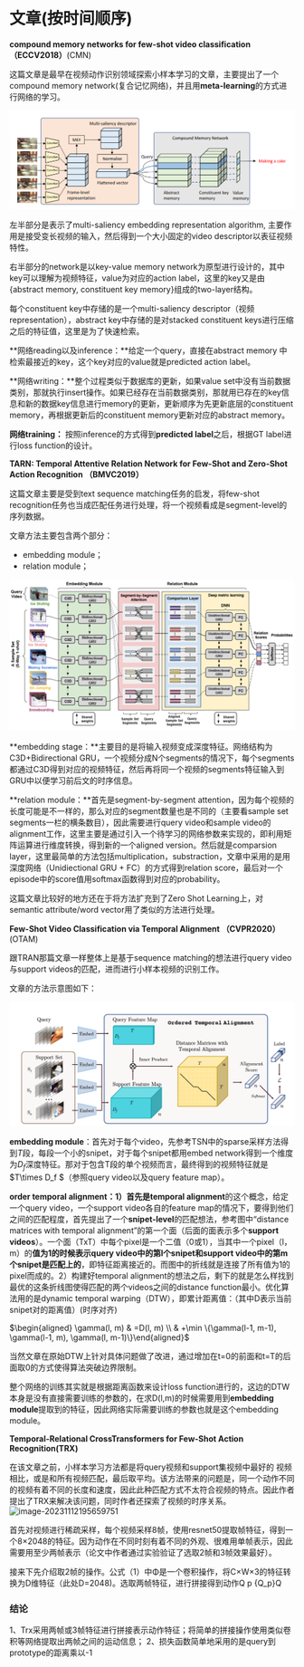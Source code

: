 # 文章(按时间顺序)

**compound memory networks for few-shot video classification （ECCV2018）**(CMN)

这篇文章是最早在视频动作识别领域探索小样本学习的文章，主要提出了一个compound memory network(复合记忆网络)，并且用**meta-learning**的方式进行网络的学习。

![image-20231112175411481](img\image-20231112175411481.png)

左半部分是表示了multi-saliency embedding representation algorithm, 主要作用是接受变长视频的输入，然后得到一个大小固定的video descriptor以表征视频特性。

右半部分的network是以key-value memory network为原型进行设计的，其中key可以理解为视频特征，value为对应的action label，这里的key又是由{abstract memory, constituent key memory}组成的two-layer结构。

每个constituent key中存储的是一个multi-saliency descriptor（视频representation），abstract key中存储的是对stacked constituent keys进行压缩之后的特征值，这里是为了快速检索。

**网络reading以及inference：**给定一个query，直接在abstract memory 中检索最接近的key，这个key对应的value就是predicted action label。

**网络writing：**整个过程类似于数据库的更新，如果value set中没有当前数据类别，那就执行insert操作。如果已经存在当前数据类别，那就用已存在的key信息和新的数据key信息进行memory的更新，更新顺序为先更新底层的constituent memory，再根据更新后的constituent memory更新对应的abstract memory。

**网络training：** 按照inference的方式得到**predicted label**之后，根据GT label进行loss function的设计。

 **TARN: Temporal Attentive Relation Network for Few-Shot and Zero-Shot Action Recognition （BMVC2019）**

这篇文章主要是受到text sequence matching任务的启发，将few-shot recognition任务也当成匹配任务进行处理，将一个视频看成是segment-level的序列数据。

文章方法主要包含两个部分：

- embedding module；
- relation module；

![image-20231112185522169](img\image-20231112185522169.png)

**embedding stage：**主要目的是将输入视频变成深度特征。网络结构为C3D+Bidirectional GRU，一个视频分成N个segments的情况下，每个segments都通过C3D得到对应的视频特征，然后再将同一个视频的segments特征输入到GRU中以便学习前后文的时序信息。

**relation module：**首先是segment-by-segment attention，因为每个视频的长度可能是不一样的，那么对应的segment数量也是不同的（主要看sample set segments一栏的横条数目），因此需要进行query video和sample video的alignment工作，这里主要是通过引入一个待学习的网络参数来实现的，即利用矩阵运算进行维度转换，得到新的一个aligned version。然后就是comparsion layer，这里最简单的方法包括multiplication，substraction，文章中采用的是用深度网络（Unidiectional GRU + FC）的方式得到relation score，最后对一个episode中的score值用softmax函数得到对应的probability。

这篇文章比较好的地方还在于将方法扩充到了Zero Shot Learning上，对semantic attribute/word vector用了类似的方法进行处理。

**Few-Shot Video Classification via Temporal Alignment （CVPR2020）**(OTAM)

跟TRAN那篇文章一样整体上是基于sequence matching的想法进行query video与support videos的匹配，进而进行小样本视频的识别工作。

文章的方法示意图如下：

![image-20231112190206222](img\image-20231112190206222.png)

**embedding module**：首先对于每个video，先参考TSN中的sparse采样方法得到$T$段，每段一个小的snipet，对于每个snipet都用embed network得到一个维度为$D_f$深度特征。那对于包含T段的单个视频而言，最终得到的视频特征就是$T\times D_f $（参照query video以及query feature map）。

**order temporal alignment：**1）首先是**temporal alignment**的这个概念，给定一个query video，一个support video各自的feature map的情况下，要得到他们之间的匹配程度，首先提出了一个**snipet-level**的匹配想法，参考图中“distance matrices with temporal alignment”的第一个面（后面的面表示多个**support videos**）。一个面（TxT）中每个pixel是一个二值（0或1），当其中一个pixel（l，m）的**值为1的时候表示query video中的第l个snipet和support video中的第m个snipet是匹配上的**，即特征距离接近的。而图中的折线就是连接了所有值为1的pixel而成的。2）构建好temporal alignment的想法之后，剩下的就是怎么样找到最优的这条折线图使得匹配的两个videos之间的distance function最小。优化算法用的是dynamic temporal warping（DTW），即累计距离值：（其中D表示当前snipet对的距离值）(时序对齐)

$\begin{aligned} \gamma(l, m) & =D(l, m) \\ & +\min \{\gamma(l-1, m-1), \gamma(l-1, m), \gamma(l, m-1)\}\end{aligned}$

当然文章在原始DTW上针对具体问题做了改进，通过增加在t=0的前面和t=T的后面取0的方式使得算法突破边界限制。

整个网络的训练其实就是根据距离函数来设计loss function进行的，这边的DTW本身是没有直接需要训练的参数的，在求D(l,m)的时候需要用到**embedding module**提取到的特征，因此网络实际需要训练的参数也就是这个embedding module。

**Temporal-Relational CrossTransformers for Few-Shot Action Recognition(TRX)**

在该文章之前，小样本学习方法都是将query视频和support集视频中最好的 视频相比，或是和所有视频匹配，最后取平均。该方法带来的问题是，同一个动作不同的视频有着不同的长度和速度，因此此种匹配方式不太符合视频的特点。因此作者提出了TRX来解决该问题，同时作者还探索了视频的时序关系。
![image-20231112195659751](C:\Users\19475\AppData\Roaming\Typora\typora-user-images\image-20231112195659751.png)

首先对视频进行稀疏采样，每个视频采样8帧，使用resnet50提取帧特征，得到一个8×2048的特征。因为动作在不同时刻有着不同的外观、很难用单帧表示，因此需要用至少两帧表示（论文中作者通过实验验证了选取2帧和3帧效果最好）。

接来下先介绍取2帧的操作。公式（1）中Φ是一个卷积操作，将C×W×3的特征转换为D维特征（此处D=2048)。选取两帧特征，进行拼接得到动作Q p {Q_p}Q 


### 结论

1、Trx采用两帧或3帧特征进行拼接表示动作特征；将简单的拼接操作使用类似卷积等网络提取出两帧之间的运动信息；
2、损失函数简单地采用的是query到prototype的距离乘以-1